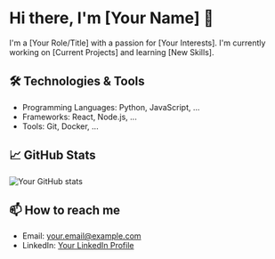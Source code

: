 # Hi there, I'm [Your Name] 👋

I'm a [Your Role/Title] with a passion for [Your Interests]. I'm currently working on [Current Projects] and learning [New Skills].

## 🛠️ Technologies & Tools

- Programming Languages: Python, JavaScript, ...
- Frameworks: React, Node.js, ...
- Tools: Git, Docker, ...

## 📈 GitHub Stats

![Your GitHub stats](https://github-readme-stats.vercel.app/api?username=yourusername&show_icons=true)

## 📫 How to reach me

- Email: your.email@example.com
- LinkedIn: [Your LinkedIn Profile](https://www.linkedin.com/in/yourprofile)
